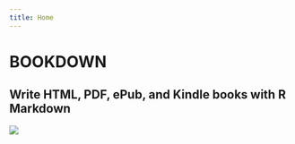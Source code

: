 ```yaml
---
title: Home
---
```



# BOOKDOWN

## Write HTML, PDF, ePub, and Kindle books with R Markdown

![](https://bookdown.org/yihui/bookdown/images/logo.png)
